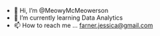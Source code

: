 - 👋 Hi, I’m @MeowyMcMeowerson
- 🌱 I’m currently learning Data Analytics
- 📫 How to reach me ... farner.jessica@gmail.com

<!---
MeowyMcMeowerson/MeowyMcMeowerson is a ✨ special ✨ repository because its `README.md` (this file) appears on your GitHub profile.
You can click the Preview link to take a look at your changes.
--->
